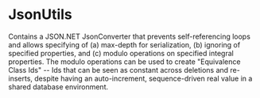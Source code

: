 # JsonUtils
Contains a JSON.NET JsonConverter that prevents self-referencing loops and allows specifying of (a) max-depth for serialization, (b) ignoring of specified properties, and (c) modulo operations on specified integral properties.  The modulo operations can be used to create "Equivalence Class Ids" -- Ids that can be seen as constant across deletions and re-inserts, despite having an auto-increment, sequence-driven real value in a shared database environment.
